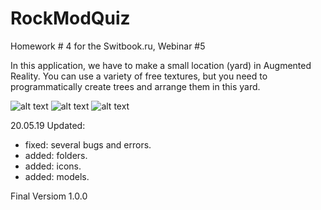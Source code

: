 # RockModQuiz
Homework # 4 for the Switbook.ru, Webinar #5

In this application, we have to make a small location (yard) in Augmented Reality. You can use a variety of free textures, but you need to programmatically create trees and arrange them in this yard.

![alt text](https://i.ibb.co/mC8D50T/1.png)
![alt text](https://i.ibb.co/D7tYTFy/2.png)
![alt text](https://i.ibb.co/HNw1cYg/3.png)

20.05.19 Updated:
- fixed: several bugs and errors.
- added: folders.
- added: icons.
- added: models.

Final Versiom 1.0.0

